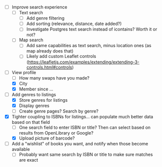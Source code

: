 
- [ ] Improve search experience
  - [ ] Text search
    - [ ] Add genre filtering
    - [ ] Add sorting (relevance, distance, date added?)
    - [ ] Investigate Postgres text search instead of icontains? Worth it or not?
  - [ ] Map search
    - [ ] Add same capabilities as text search, minus location ones (as map already does that)
    - [ ] Likely add custom Leaflet controls (https://leafletjs.com/examples/extending/extending-3-controls.html#controls)
- [ ] View profile
  - [ ] How many swaps have you made?
  - [x] City
  - [x] Member since ...
- [ ] Add genres to listings
  - [x] Store genres for listings
  - [x] Display genres
  - [ ] Create genre pages? Search by genre?
- [x] Tighter coupling to ISBNs for listings... can populate much better data based on that field
  - [ ] One search field to enter ISBN or title? Then can select based on results from OpenLibrary or Google?
  - [x] Upload picture of barcode? 
- [ ] Add a "wishlist" of books you want, and notify when those become available
  - [ ] Probably want same search by ISBN or title to make sure matches are exact
